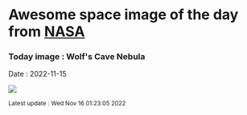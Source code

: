 
# Awesome space image of the day from [NASA](https://api.nasa.gov/)

### Today image : Wolf's Cave Nebula
Date : 2022-11-15

![](https://apod.nasa.gov/apod/image/2211/WolfsCave_Lacroce_960.jpg)

<small>Latest update : Wed Nov 16 01:23:05 2022</small>
        